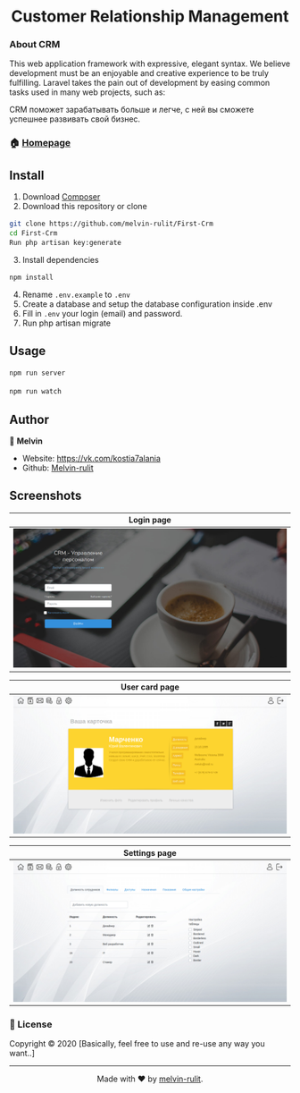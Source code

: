 <h1 align="center">Customer Relationship Management</h1>

### About CRM

This web application framework with expressive, elegant syntax. We believe development must be an enjoyable and creative experience to be truly fulfilling. Laravel takes the pain out of development by easing common tasks used in many web projects, such as:

CRM поможет зарабатывать больше и легче, с ней вы сможете успешнее развивать свой бизнес.

### 🏠 [Homepage](https://github.com/melvin-rulit)

## Install
1) Download <a href="https://getcomposer.org/download/" target="_blank">Composer</a>
2) Download this repository or clone
```sh
git clone https://github.com/melvin-rulit/First-Crm
cd First-Crm
Run php artisan key:generate
```
3) Install dependencies
```sh
npm install
```
4) Rename ```.env.example``` to ```.env```
5) Create a database and setup the database configuration inside .env
6) Fill in ```.env``` your login (email) and password.
7) Run php artisan migrate


## Usage

```sh
npm run server

npm run watch
```


## Author

👤 **Melvin**

* Website: https://vk.com/kostia7alania
* Github: [Melvin-rulit](https://github.com/melvin-rulit)


## Screenshots

| Login page | 
| ------------ | 
|<img src="https://github.com/melvin-rulit/First-Crm/blob/master/public/images/screenshot/logo.png">|

| User card page | 
| ------------ | 
|<img src="https://github.com/melvin-rulit/First-Crm/blob/master/public/images/screenshot/usercard.png">|

| Settings page | 
| ------------ | 
|<img src="https://github.com/melvin-rulit/First-Crm/blob/master/public/images/screenshot/settings.png">|

### 📝 License

Copyright © 2020 [Basically, feel free to use and re-use any way you want..]


***
<div align=center>

Made with :heart: by [melvin-rulit](https://github.com/melvin-rulit).

</div>
